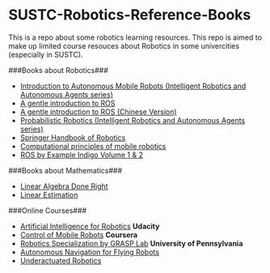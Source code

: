 # SUSTC-Robotics-Reference-Books

This is a repo about some robotics learning resources. 
This repo is aimed to make up limited course resouces about Robotics in some univercities (especially in SUSTC).

###Books about Robotics###
* [Introduction to Autonomous Mobile Robots (Intelligent Robotics and Autonomous Agents series)](http://110.65.147.72/NTRdrBookRetrInfo.aspx?BookRecno=1000020497)
* [A gentle introduction to ROS](https://cse.sc.edu/~jokane/agitr/agitr-letter.pdf)
* [A gentle introduction to ROS (Chinese Version)](http://books.exbot.net/gentleros#demoTab4)
* [Probabilistic Robotics (Intelligent Robotics and Autonomous Agents series)](http://110.65.147.72/NTRdrBookRetrInfo.aspx?BookRecno=1000213795)
* [Springer Handbook of Robotics](http://110.65.147.72/NTRdrBookRetrInfo.aspx?BookRecno=1000109012)
* [Computational principles of mobile robotics](http://110.65.147.72/NTRdrBookRetrInfo.aspx?BookRecno=1000019523)
*  [ROS by Example Indigo Volume 1 & 2](http://www.lulu.com/shop/r-patrick-goebel/ros-by-example-hydro-volume-1/ebook/product-21393108.html)

###Books about Mathematics###
* [Linear Algebra Done Right](http://link.springer.com/book/10.1007%2F978-3-319-11080-6)
* [Linear Estimation](https://www.amazon.com/Linear-Estimation-Thomas-Kailath/dp/0130224642)

###Online Courses###
* [Artificial Intelligence for Robotics](https://www.udacity.com/course/artificial-intelligence-for-robotics--cs373) **Udacity**
* [Control of Mobile Robots](https://www.coursera.org/course/conrob) **Coursera**
* [Robotics Specialization by GRASP Lab](https://www.coursera.org/specializations/robotics) **University of Pennsylvania**
* [Autonomous Navigation for Flying Robots](https://www.edx.org/course/autonomous-navigation-flying-robots-tumx-autonavx-0)
* [Underactuated Robotics](https://www.edx.org/course/underactuated-robotics-mitx-6-832x-0)
